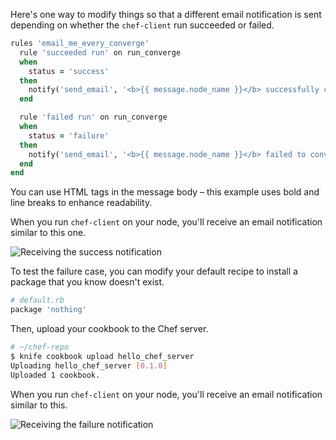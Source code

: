 Here's one way to modify things so that a different email notification is sent depending on whether the `chef-client` run succeeded or failed.

```ruby
rules 'email_me_every_converge'
  rule 'succeeded run' on run_converge
  when
    status = 'success'
  then
    notify('send_email', '<b>{{ message.node_name }}</b> successfully converged at {{ message.end_time }}. {{ message.updated_resource_count }}/{{ message.total_resource_count }} resources were updated.')
  end

  rule 'failed run' on run_converge
  when
    status = 'failure'
  then
    notify('send_email', '<b>{{ message.node_name }}</b> failed to converge at {{ message.end_time }}. You can find the error log here:<br/><br/>https://{{ message.chef_server_fqdn }}/organizations/{{ message.organization_name }}/runs/{{ message.run_id }}/error_log')
  end
end
```

You can use HTML tags in the message body &ndash; this example uses bold and line breaks to enhance readability.

When you run `chef-client` on your node, you'll receive an email notification similar to this one.

![Receiving the success notification](chef-analytics/notification-success.png)

To test the failure case, you can modify your default recipe to install a package that you know doesn't exist.

```ruby
# default.rb
package 'nothing'
```

Then, upload your cookbook to the Chef server.

```bash
# ~/chef-repo
$ knife cookbook upload hello_chef_server
Uploading hello_chef_server [0.1.0]
Uploaded 1 cookbook.
```

When you run `chef-client` on your node, you'll receive an email notification similar to this.

![Receiving the failure notification](chef-analytics/notification-failure.png)
